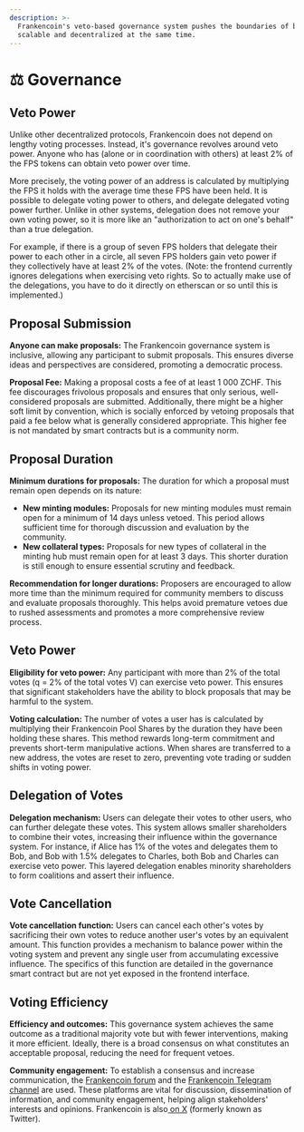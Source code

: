 ```yaml
---
description: >-
  Frankencoin's veto-based governance system pushes the boundaries of being
  scalable and decentralized at the same time.
---
```


# ⚖️ Governance

## Veto Power

Unlike other decentralized protocols, Frankencoin does not depend on lengthy voting processes. Instead, it's governance revolves around veto power. Anyone who has (alone or in coordination with others) at least 2% of the FPS tokens can obtain veto power over time.

More precisely, the voting power of an address is calculated by multiplying the FPS it holds with the average time these FPS have been held. It is possible to delegate voting power to others, and delegate delegated voting power further. Unlike in other systems, delegation does not remove your own voting power, so it is more like an "authorization to act on one's behalf" than a true delegation.

For example, if there is a group of seven FPS holders that delegate their power to each other in a circle, all seven FPS holders gain veto power if they collectively have at least 2% of the votes. (Note: the frontend currently ignores delegations when exercising veto rights. So to actually make use of the delegations, you have to do it directly on etherscan or so until this is implemented.)

## Proposal Submission

**Anyone can make proposals:** The Frankencoin governance system is inclusive, allowing any participant to submit proposals. This ensures diverse ideas and perspectives are considered, promoting a democratic process.

**Proposal Fee:** Making a proposal costs a fee of at least 1 000 ZCHF. This fee discourages frivolous proposals and ensures that only serious, well-considered proposals are submitted. Additionally, there might be a higher soft limit by convention, which is socially enforced by vetoing proposals that paid a fee below what is generally considered appropriate. This higher fee is not mandated by smart contracts but is a community norm.

## Proposal Duration

**Minimum durations for proposals:** The duration for which a proposal must remain open depends on its nature:

* **New minting modules:** Proposals for new minting modules must remain open for a minimum of 14 days unless vetoed. This period allows sufficient time for thorough discussion and evaluation by the community.
* **New collateral types:** Proposals for new types of collateral in the minting hub must remain open for at least 3 days. This shorter duration is still enough to ensure essential scrutiny and feedback.

**Recommendation for longer durations:** Proposers are encouraged to allow more time than the minimum required for community members to discuss and evaluate proposals thoroughly. This helps avoid premature vetoes due to rushed assessments and promotes a more comprehensive review process.

## Veto Power

**Eligibility for veto power:** Any participant with more than 2% of the total votes (q = 2% of the total votes V) can exercise veto power. This ensures that significant stakeholders have the ability to block proposals that may be harmful to the system.

**Voting calculation:** The number of votes a user has is calculated by multiplying their Frankencoin Pool Shares by the duration they have been holding these shares. This method rewards long-term commitment and prevents short-term manipulative actions. When shares are transferred to a new address, the votes are reset to zero, preventing vote trading or sudden shifts in voting power.

## Delegation of Votes

**Delegation mechanism:** Users can delegate their votes to other users, who can further delegate these votes. This system allows smaller shareholders to combine their votes, increasing their influence within the governance system. For instance, if Alice has 1% of the votes and delegates them to Bob, and Bob with 1.5% delegates to Charles, both Bob and Charles can exercise veto power. This layered delegation enables minority shareholders to form coalitions and assert their influence.

## Vote Cancellation

**Vote cancellation function:** Users can cancel each other's votes by sacrificing their own votes to reduce another user's votes by an equivalent amount. This function provides a mechanism to balance power within the voting system and prevent any single user from accumulating excessive influence. The specifics of this function are detailed in the governance smart contract but are not yet exposed in the frontend interface.

## Voting Efficiency

**Efficiency and outcomes:** This governance system achieves the same outcome as a traditional majority vote but with fewer interventions, making it more efficient. Ideally, there is a broad consensus on what constitutes an acceptable proposal, reducing the need for frequent vetoes.

**Community engagement:** To establish a consensus and increase communication, the [Frankencoin forum](https://github.com/Frankencoin-ZCHF/FrankenCoin/discussions) and the [Frankencoin Telegram channel](https://t.me/frankencoinzchf) are used. These platforms are vital for discussion, dissemination of information, and community engagement, helping align stakeholders' interests and opinions. Frankencoin is also[ on X](https://x.com/frankencoinzchf) (formerly known as Twitter).&#x20;
